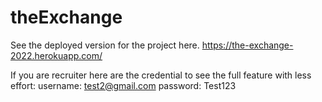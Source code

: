# theExchange
See the deployed version for the project here.
https://the-exchange-2022.herokuapp.com/


If you are recruiter here are the credential to see the full feature with less effort:
username: test2@gmail.com
password: Test123
